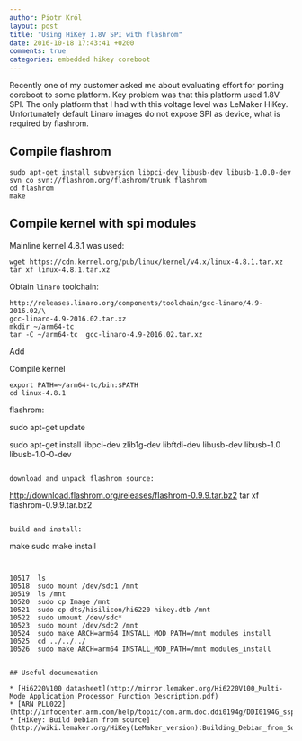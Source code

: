 ```yaml
---
author: Piotr Król
layout: post
title: "Using HiKey 1.8V SPI with flashrom"
date: 2016-10-18 17:43:41 +0200
comments: true
categories: embedded hikey coreboot
---
```


Recently one of my customer asked me about evaluating effort for porting
coreboot to some platform. Key problem was that this platform used 1.8V SPI.
The only platform that I had with this voltage level was LeMaker HiKey.
Unfortunately default Linaro images do not expose SPI as device, what is
required by flashrom.

## Compile flashrom

```
sudo apt-get install subversion libpci-dev libusb-dev libusb-1.0.0-dev
svn co svn://flashrom.org/flashrom/trunk flashrom
cd flashrom
make
```

## Compile kernel with spi modules

Mainline kernel 4.8.1 was used:

```
wget https://cdn.kernel.org/pub/linux/kernel/v4.x/linux-4.8.1.tar.xz
tar xf linux-4.8.1.tar.xz
```

Obtain `linaro` toolchain:

```
http://releases.linaro.org/components/toolchain/gcc-linaro/4.9-2016.02/\
gcc-linaro-4.9-2016.02.tar.xz
mkdir ~/arm64-tc
tar -C ~/arm64-tc  gcc-linaro-4.9-2016.02.tar.xz
```

Add

Compile kernel

```
export PATH=~/arm64-tc/bin:$PATH
cd linux-4.8.1

```

flashrom:


sudo apt-get update

sudo apt-get install libpci-dev zlib1g-dev libftdi-dev libusb-dev libusb-1.0 \
                libusb-1.0-0-dev
```

download and unpack flashrom source:

```
http://download.flashrom.org/releases/flashrom-0.9.9.tar.bz2
tar xf flashrom-0.9.9.tar.bz2
```

build and install:

```
make
sudo make install
```


10517  ls
10518  sudo mount /dev/sdc1 /mnt
10519  ls /mnt
10520  sudo cp Image /mnt
10521  sudo cp dts/hisilicon/hi6220-hikey.dtb /mnt
10522  sudo umount /dev/sdc*
10523  sudo mount /dev/sdc2 /mnt
10524  sudo make ARCH=arm64 INSTALL_MOD_PATH=/mnt modules_install
10525  cd ../../../
10526  sudo make ARCH=arm64 INSTALL_MOD_PATH=/mnt modules_install


## Useful documenation

* [Hi6220V100 datasheet](http://mirror.lemaker.org/Hi6220V100_Multi-Mode_Application_Processor_Function_Description.pdf)
* [ARN PLL022](http://infocenter.arm.com/help/topic/com.arm.doc.ddi0194g/DDI0194G_ssp_pl022_r1p3_trm.pdf)
* [HiKey: Build Debian from source](http://wiki.lemaker.org/HiKey(LeMaker_version):Building_Debian_from_Source_Code)
